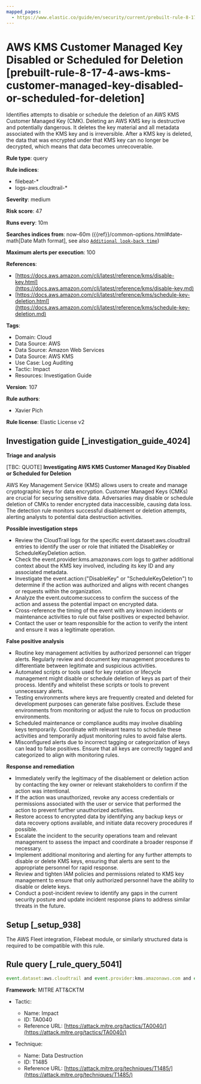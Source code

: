 ```yaml
---
mapped_pages:
  - https://www.elastic.co/guide/en/security/current/prebuilt-rule-8-17-4-aws-kms-customer-managed-key-disabled-or-scheduled-for-deletion.html
---
```


# AWS KMS Customer Managed Key Disabled or Scheduled for Deletion [prebuilt-rule-8-17-4-aws-kms-customer-managed-key-disabled-or-scheduled-for-deletion]

Identifies attempts to disable or schedule the deletion of an AWS KMS Customer Managed Key (CMK). Deleting an AWS KMS key is destructive and potentially dangerous. It deletes the key material and all metadata associated with the KMS key and is irreversible. After a KMS key is deleted, the data that was encrypted under that KMS key can no longer be decrypted, which means that data becomes unrecoverable.

**Rule type**: query

**Rule indices**:

* filebeat-*
* logs-aws.cloudtrail-*

**Severity**: medium

**Risk score**: 47

**Runs every**: 10m

**Searches indices from**: now-60m ({{ref}}/common-options.html#date-math[Date Math format], see also [`Additional look-back time`](docs-content://solutions/security/detect-and-alert/create-detection-rule.md#rule-schedule))

**Maximum alerts per execution**: 100

**References**:

* [https://docs.aws.amazon.com/cli/latest/reference/kms/disable-key.html](https://docs.aws.amazon.com/cli/latest/reference/kms/disable-key.md)
* [https://docs.aws.amazon.com/cli/latest/reference/kms/schedule-key-deletion.html](https://docs.aws.amazon.com/cli/latest/reference/kms/schedule-key-deletion.md)

**Tags**:

* Domain: Cloud
* Data Source: AWS
* Data Source: Amazon Web Services
* Data Source: AWS KMS
* Use Case: Log Auditing
* Tactic: Impact
* Resources: Investigation Guide

**Version**: 107

**Rule authors**:

* Xavier Pich

**Rule license**: Elastic License v2

## Investigation guide [_investigation_guide_4024]

**Triage and analysis**

[TBC: QUOTE]
**Investigating AWS KMS Customer Managed Key Disabled or Scheduled for Deletion**

AWS Key Management Service (KMS) allows users to create and manage cryptographic keys for data encryption. Customer Managed Keys (CMKs) are crucial for securing sensitive data. Adversaries may disable or schedule deletion of CMKs to render encrypted data inaccessible, causing data loss. The detection rule monitors successful disablement or deletion attempts, alerting analysts to potential data destruction activities.

**Possible investigation steps**

* Review the CloudTrail logs for the specific event.dataset:aws.cloudtrail entries to identify the user or role that initiated the DisableKey or ScheduleKeyDeletion action.
* Check the event.provider:kms.amazonaws.com logs to gather additional context about the KMS key involved, including its key ID and any associated metadata.
* Investigate the event.action:("DisableKey" or "ScheduleKeyDeletion") to determine if the action was authorized and aligns with recent changes or requests within the organization.
* Analyze the event.outcome:success to confirm the success of the action and assess the potential impact on encrypted data.
* Cross-reference the timing of the event with any known incidents or maintenance activities to rule out false positives or expected behavior.
* Contact the user or team responsible for the action to verify the intent and ensure it was a legitimate operation.

**False positive analysis**

* Routine key management activities by authorized personnel can trigger alerts. Regularly review and document key management procedures to differentiate between legitimate and suspicious activities.
* Automated scripts or tools used for key rotation or lifecycle management might disable or schedule deletion of keys as part of their process. Identify and whitelist these scripts or tools to prevent unnecessary alerts.
* Testing environments where keys are frequently created and deleted for development purposes can generate false positives. Exclude these environments from monitoring or adjust the rule to focus on production environments.
* Scheduled maintenance or compliance audits may involve disabling keys temporarily. Coordinate with relevant teams to schedule these activities and temporarily adjust monitoring rules to avoid false alerts.
* Misconfigured alerts due to incorrect tagging or categorization of keys can lead to false positives. Ensure that all keys are correctly tagged and categorized to align with monitoring rules.

**Response and remediation**

* Immediately verify the legitimacy of the disablement or deletion action by contacting the key owner or relevant stakeholders to confirm if the action was intentional.
* If the action was unauthorized, revoke any access credentials or permissions associated with the user or service that performed the action to prevent further unauthorized activities.
* Restore access to encrypted data by identifying any backup keys or data recovery options available, and initiate data recovery procedures if possible.
* Escalate the incident to the security operations team and relevant management to assess the impact and coordinate a broader response if necessary.
* Implement additional monitoring and alerting for any further attempts to disable or delete KMS keys, ensuring that alerts are sent to the appropriate personnel for rapid response.
* Review and tighten IAM policies and permissions related to KMS key management to ensure that only authorized personnel have the ability to disable or delete keys.
* Conduct a post-incident review to identify any gaps in the current security posture and update incident response plans to address similar threats in the future.


## Setup [_setup_938]

The AWS Fleet integration, Filebeat module, or similarly structured data is required to be compatible with this rule.


## Rule query [_rule_query_5041]

```js
event.dataset:aws.cloudtrail and event.provider:kms.amazonaws.com and event.action:("DisableKey" or "ScheduleKeyDeletion") and event.outcome:success
```

**Framework**: MITRE ATT&CKTM

* Tactic:

    * Name: Impact
    * ID: TA0040
    * Reference URL: [https://attack.mitre.org/tactics/TA0040/](https://attack.mitre.org/tactics/TA0040/)

* Technique:

    * Name: Data Destruction
    * ID: T1485
    * Reference URL: [https://attack.mitre.org/techniques/T1485/](https://attack.mitre.org/techniques/T1485/)




